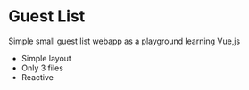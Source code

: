 # Guest List 

Simple small guest list webapp as a playground learning Vue,js

  - Simple layout
  - Only 3 files
  - Reactive